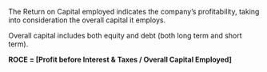 The Return on Capital employed indicates the company’s profitability, taking into consideration the overall capital it employs.

Overall capital includes both equity and debt (both long term and short term).

**ROCE = \[Profit before Interest & Taxes / Overall Capital Employed\]**